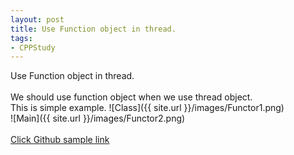 ```yaml
---
layout: post
title: Use Function object in thread.
tags:
- CPPStudy
---
```

Use Function object in thread.
<br/>
<br/>We should use function object when we use thread object.
<br/>This is simple example.
![Class]({{ site.url }}/images/Functor1.png)
<br/>
![Main]({{ site.url }}/images/Functor2.png)
<br/>
<br/><a href = "https://github.com/korkooyk/CppStudy/tree/master/ThreadUsingFunctionObject">Click Github sample link</a>